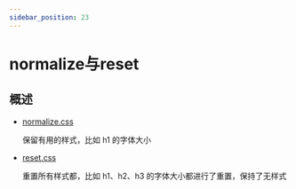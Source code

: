 ```yaml
---
sidebar_position: 23
---
```


# normalize与reset

## 概述

- [normalize.css](https://github.com/necolas/normalize.css/blob/master/normalize.css)

    保留有用的样式，比如 h1 的字体大小

- [reset.css](https://github.com/jgthms/minireset.css/blob/master/minireset.css)

    重置所有样式都，比如 h1、h2、h3 的字体大小都进行了重置，保持了无样式